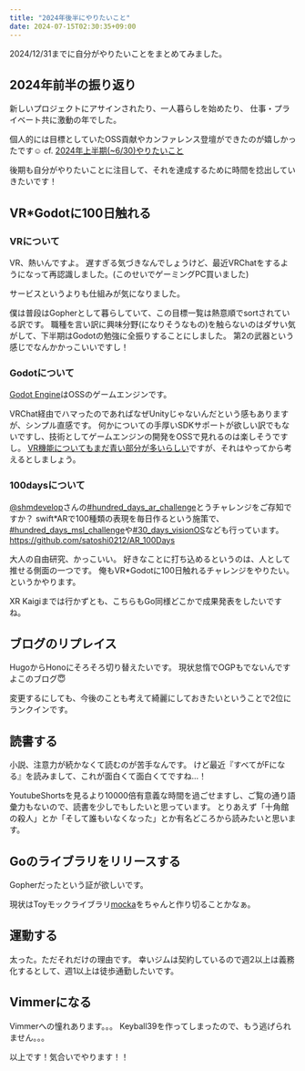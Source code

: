 ```yaml
---
title: "2024年後半にやりたいこと"
date: 2024-07-15T02:30:35+09:00
---
```


2024/12/31までに自分がやりたいことをまとめてみました。

<!--more-->

## 2024年前半の振り返り

新しいプロジェクトにアサインされたり、一人暮らしを始めたり、 仕事・プライベート共に激動の年でした。

個人的には目標としていたOSS貢献やカンファレンス登壇ができたのが嬉しかったです☺️
cf. [2024年上半期(~6/30)やりたいこと](https://karamaru-alpha.com/posts/gocon2024/)

後期も自分がやりたいことに注目して、それを達成するために時間を捻出していきたいです！

## VR*Godotに100日触れる

### VRについて

VR、熱いんですよ。 遅すぎる気づきなんでしょうけど、最近VRChatをするようになって再認識しました。(このせいでゲーミングPC買いました)

サービスというよりも仕組みが気になりました。

僕は普段はGopherとして暮らしていて、この目標一覧は熱意順でsortされている訳です。 
職種を言い訳に興味分野(になりそうなもの)を触らないのはダサい気がして、下半期はGodotの勉強に全振りすることにしました。
第2の武器という感じでなんかかっこいいですし！

### Godotについて

[Godot Engine](https://godotengine.org/)はOSSのゲームエンジンです。

VRChat経由でハマったのであればなぜUnityじゃないんだという感もありますが、シンプル直感です。
何かについての手厚いSDKサポートが欲しい訳でもないですし、技術としてゲームエンジンの開発をOSSで見れるのは楽しそうですし。
[VR機能についてもまだ青い部分が多いらしい](https://www.youtube.com/watch?v=EukYL6K5WqY)ですが、それはやってから考えるとしましょう。

### 100daysについて

[@shmdevelop](https://x.com/shmdevelop)さんの[#hundred_days_ar_challenge](https://x.com/search?q=%23hundred_days_ar_challenge&src=hashtag_click)とうチャレンジをご存知ですか？
swift*ARで100種類の表現を毎日作るという施策で、[#hundred_days_msl_challenge](https://x.com/search?q=%23hundred_days_msl_challenge&src=hashtag_click)や[#30_days_visionOS](https://x.com/search?q=%2330_days_visionOS&src=hashtag_click)なども行っています。
https://github.com/satoshi0212/AR_100Days

大人の自由研究、かっこいい。
好きなことに打ち込めるというのは、人として推せる側面の一つです。
俺もVR*Godotに100日触れるチャレンジをやりたい。というかやります。

XR Kaigiまでは行かずとも、こちらもGo同様どこかで成果発表をしたいですね。

## ブログのリプレイス

HugoからHonoにそろそろ切り替えたいです。
現状怠惰でOGPもでないんですよこのブログ😇

変更するにしても、今後のことも考えて綺麗にしておきたいということで2位にランクインです。


## 読書する

小説、注意力が続かなくて読むのが苦手なんです。
けど最近『すべてがFになる』を読みまして、これが面白くて面白くてですね...！

YoutubeShortsを見るより10000倍有意義な時間を過ごせますし、ご覧の通り語彙力もないので、読書を少しでもしたいと思っています。 
とりあえず「十角館の殺人」とか「そして誰もいなくなった」とか有名どころから読みたいと思います。

## Goのライブラリをリリースする

Gopherだったという証が欲しいです。

現状はToyモックライブラリ[mocka](https://github.com/karamaru-alpha/mocka)をちゃんと作り切ることかなぁ。


## 運動する

太った。ただそれだけの理由です。
幸いジムは契約しているので週2以上は義務化するとして、週1以上は徒歩通勤したいです。

## Vimmerになる

Vimmerへの憧れあります。。。
Keyball39を作ってしまったので、もう逃げられません。。。


以上です！気合いでやります！！
